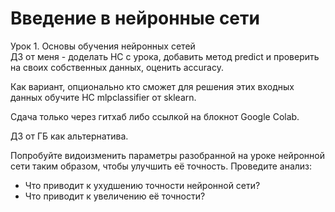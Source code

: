 # Введение в нейронные сети             
Урок 1. Основы обучения нейронных сетей                         
ДЗ от меня - доделать НС с урока, добавить метод predict и проверить на своих собственных данных, оценить accuracy.                    
                     
Как вариант, опционально кто сможет для решения этих входных данных обучите НС mlpclassifier от sklearn.                   
                      
Сдача только через гитхаб либо ссылкой на блокнот Google Colab.                 
                  
ДЗ от ГБ как альтернатива.                                                                               
                               
Попробуйте видоизменить параметры разобранной на уроке нейронной сети таким образом, чтобы улучшить её точность. Проведите анализ:                               
- Что приводит к ухудшению точности нейронной сети?                    
- Что приводит к увеличению её точности?                     
